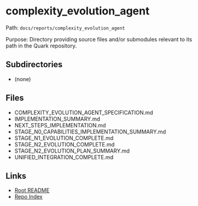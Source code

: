 # complexity_evolution_agent

Path: `docs/reports/complexity_evolution_agent`

Purpose: Directory providing source files and/or submodules relevant to its path in the Quark repository.

## Subdirectories
- (none)

## Files
- COMPLEXITY_EVOLUTION_AGENT_SPECIFICATION.md
- IMPLEMENTATION_SUMMARY.md
- NEXT_STEPS_IMPLEMENTATION.md
- STAGE_N0_CAPABILITIES_IMPLEMENTATION_SUMMARY.md
- STAGE_N1_EVOLUTION_COMPLETE.md
- STAGE_N2_EVOLUTION_COMPLETE.md
- STAGE_N2_EVOLUTION_PLAN_SUMMARY.md
- UNIFIED_INTEGRATION_COMPLETE.md

## Links
- [Root README](../../README.md)
- [Repo Index](../../repo_index.json)
